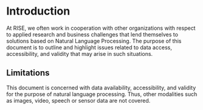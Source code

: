 # Introduction

At RISE, we often work in cooperation with other organizations with respect to applied research and business challenges 
that lend themselves to solutions based on Natural Language Processing. The purpose of this document is to outline
and highlight issues related to data access, accessibility, and validity that may arise in such situations.



## Limitations

This document is concerned with data availability, accessibility, and validity for the purpose of natural language
processing. Thus, other modalities such as images, video, speech or sensor data are not covered. 